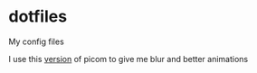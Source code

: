 # dotfiles

My config files

I use this [version](https://github.com/jonaburg/picom) of picom to give me blur and better animations
